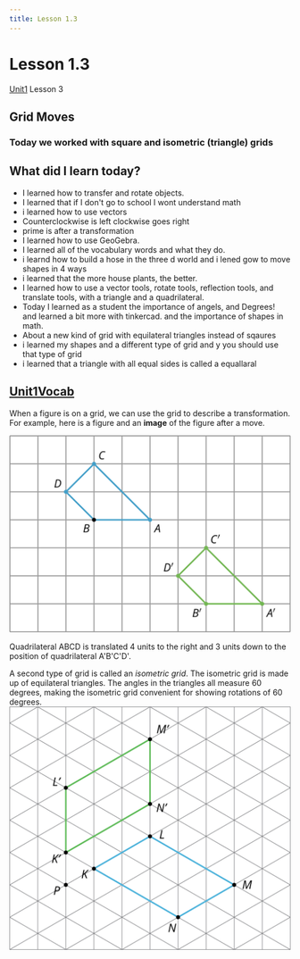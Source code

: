 ```yaml
---
title: Lesson 1.3
---
```

# Lesson 1.3
[Unit1](Unit1/Unit1.md) Lesson 3

## Grid Moves
### Today we worked with square and isometric (triangle) grids

## What did I learn today?
- I learned how to transfer and rotate objects.
- I learned that if I don't go to school I wont understand math
- i learned how to use vectors
- Counterclockwise is left clockwise goes right
- prime is after a transformation
- I learned how to use GeoGebra.
- I learned all of the vocabulary words and what they do.
- i learnd how to build a hose in the three d world and i lened gow to move shapes in 4 ways
- i learned that the more house plants, the better.
- I learned how to use a vector tools, rotate tools, reflection tools, and translate tools, with a triangle and a quadrilateral.
- Today I learned as a student the importance of angels, and Degrees! and learned a bit more with tinkercad. and the importance of shapes in math.
- About a new kind of grid with equilateral triangles instead of sqaures
- i learned my shapes and a different type of grid and y you should use that type of grid
- i learned that a triangle with all equal sides is called a equallaral

## [Unit1Vocab](Unit1/Unit1Vocab.md)

When a figure is on a grid, we can use the grid to describe a transformation. For example, here is a figure and an **image** of the figure after a move.

![](/Unit1/attatchments/Pasted%20image%2020210902061751.png)

Quadrilateral ABCD is translated 4 units to the right and 3 units down to the position of quadrilateral A'B'C'D'.

A second type of grid is called an _isometric grid_. The isometric grid is made up of equilateral triangles. The angles in the triangles all measure 60 degrees, making the isometric grid convenient for showing rotations of 60 degrees.
![](/Unit1/attatchments/Pasted%20image%2020210902062028.png)